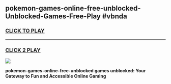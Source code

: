 
## pokemon-games-online-free-unblocked-Unblocked-Games-Free-Play #vbnda
<h3>
<a href="https://us.freeplayer.one?title=pokemon-games-online-free-unblocked&ref=9M">CLICK TO PLAY</a></h3>
<hr>

<h3>
<a href="https://us.freeplayer.one?title=pokemon-games-online-free-unblocked&ref=9M">CLICK 2 PLAY</a>
  
</h3>

<a href="https://us.freeplayer.one?title=pokemon-games-online-free-unblocked&ref=9M"><img src="https://clearcache.store/games.png"></a>


**pokemon-games-online-free-unblocked games unblocked: Your Gateway to Fun and Accessible Online Gaming**
